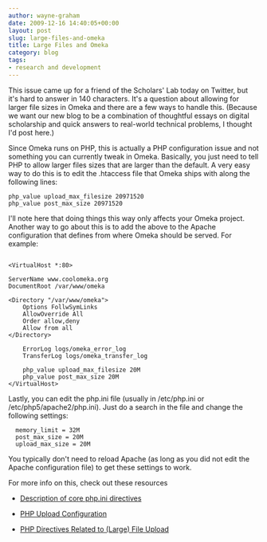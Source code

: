 ```yaml
---
author: wayne-graham
date: 2009-12-16 14:40:05+00:00
layout: post
slug: large-files-and-omeka
title: Large Files and Omeka
category: blog
tags:
- research and development
---
```


This issue came up for a friend of the Scholars' Lab today on Twitter, but it's hard to answer in 140 characters. It's a question about allowing for larger file sizes in Omeka and there are a few ways to handle this.  (Because we want our new blog to be a combination of thoughtful essays on digital scholarship and quick answers to real-world technical problems, I thought I'd post here.)

Since Omeka runs on PHP, this is actually a PHP configuration issue and not something you can currently tweak in Omeka. Basically, you just need to tell PHP to allow larger files sizes that are larger than the default. A very easy way to do this is to edit the .htaccess file that Omeka ships with along the following lines:

```
php_value upload_max_filesize 20971520
php_value post_max_size 20971520
```

I'll note here that doing things this way only affects your Omeka project. Another way to go about this is to add the above to the Apache configuration that defines from where Omeka should be served. For example:

```

<VirtualHost *:80>

ServerName www.coolomeka.org
DocumentRoot /var/www/omeka

<Directory "/var/www/omeka">
    Options FollwSymLinks
    AllowOverride All
    Order allow,deny
    Allow from all
</Directory>

    ErrorLog logs/omeka_error_log
    TransferLog logs/omeka_transfer_log

    php_value upload_max_filesize 20M
    php_value post_max_size 20M
</VirtualHost>
```

Lastly, you can edit the php.ini file (usually in /etc/php.ini or /etc/php5/apache2/php.ini). Just do a search in the file and change the following settings:

```
  memory_limit = 32M
  post_max_size = 20M
  upload_max_size = 20M
```

You typically don't need to reload Apache (as long as you did not edit the Apache configuration file) to get these settings to work.

For more info on this, check out these resources



	
  * [Description of core php.ini directives](http://php.net/manual/en/ini.core.php)

	
  * [PHP Upload Configuration](http://www.radinks.com/upload/config.php)

	
  * [PHP Directives Related to (Large) File Upload](http://www.developershome.com/wap/wapUpload/wap_upload.asp?page=php2)


